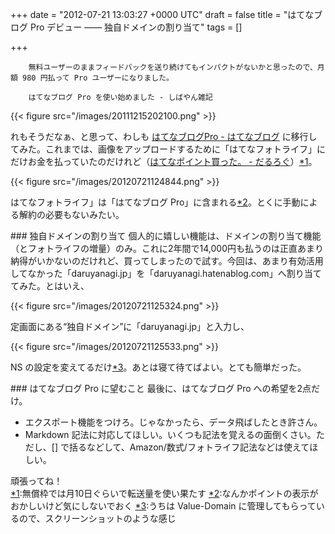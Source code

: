 
+++
date = "2012-07-21 13:03:27 +0000 UTC"
draft = false
title = "はてなブログ Pro デビュー ―― 独自ドメインの割り当て"
tags = []

+++
>
        無料ユーザーのままフィードバックを送り続けてもインパクトがないかと思ったので、月額 980 円払って Pro ユーザーになりました。

        はてなブログ Pro を使い始めました - しばやん雑記
    


{{< figure src="/images/20111215202100.png"  >}}

れもそうだなぁ、と思って、わしも <a href="http://blog.hatena.ne.jp/guide/pro">はてなブログPro - はてなブログ</a> に移行してみた。これまでは、画像をアップロードするために「はてなフォトライフ」にだけお金を払っていたのだけれど（<a href="https://blog.daruyanagi.jp/entry/2012/02/12/000201">はてなポイント買った。 - だるろぐ</a>）<a href="#f-df49ffbe" name="fn-df49ffbe" title="無償枠では月10日ぐらいで転送量を使い果たす">*1</a>。

{{< figure src="/images/20120721124844.png"  >}}

はてなフォトライフ」は「はてなブログ Pro」に含まれる<a href="#f-bd84fc7d" name="fn-bd84fc7d" title="なんかポイントの表示がおかしいけど気にしないでおく">*2</a>。とくに手動による解約の必要もないみたい。

<div class="section">
    ### 独自ドメインの割り当て
    個人的に嬉しい機能は、ドメインの割り当て機能（とフォトライフの増量）のみ。これに2年間で14,000円も払うのは正直あまり納得がいかないのだけれど、買ってしまったので試す。今回は、あまり有効活用してなかった「daruyanagi.jp」を「daruyanagi.hatenablog.com」へ割り当ててみた。とはいえ、

{{< figure src="/images/20120721125324.png"  >}}

定画面にある“独自ドメイン”に「daruyanagi.jp」と入力し、

{{< figure src="/images/20120721125533.png"  >}}

NS の設定を変えてるだけ<a href="#f-d135f108" name="fn-d135f108" title="うちは Value-Domain に管理してもらっているので、スクリーンショットのような感じ">*3</a>。あとは寝て待てばよい。とても簡単だった。

</div>
<div class="section">
    ### はてなブログ Pro に望むこと
    最後に、はてなブログ Pro への希望を2点だけ。

<ul>
<li>エクスポート機能をつけろ。じゃなかったら、データ飛ばしたとき許さん。</li>
<li>Markdown 記法に対応してほしい。いくつも記法を覚えるの面倒くさい。ただし、[] で括るなどして、Amazon/数式/フォトライフ記法などは使えてほしい。</li>
</ul>頑張ってね！

</div><div class="footnote">
<a href="#fn-df49ffbe" name="f-df49ffbe" class="footnote-number">*1</a><span class="footnote-delimiter">:</span><span class="footnote-text">無償枠では月10日ぐらいで転送量を使い果たす</span>
<a href="#fn-bd84fc7d" name="f-bd84fc7d" class="footnote-number">*2</a><span class="footnote-delimiter">:</span><span class="footnote-text">なんかポイントの表示がおかしいけど気にしないでおく</span>
<a href="#fn-d135f108" name="f-d135f108" class="footnote-number">*3</a><span class="footnote-delimiter">:</span><span class="footnote-text">うちは Value-Domain に管理してもらっているので、スクリーンショットのような感じ</span>
</div>

